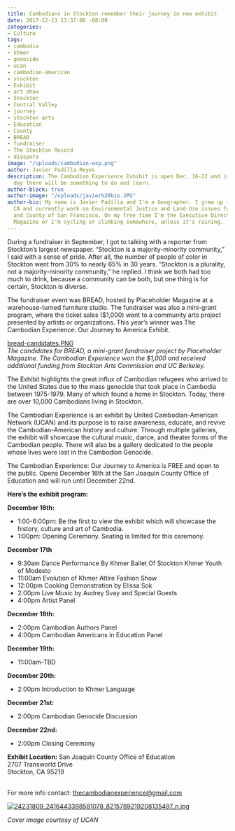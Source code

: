 ```yaml
---
title: Cambodians in Stockton remember their journey in new exhibit
date: 2017-12-13 13:37:00 -08:00
categories:
- Culture
tags:
- cambodia
- khmer
- genocide
- ucan
- cambodian-american
- stockton
- Exhibit
- art show
- Stockton
- Central Valley
- journey
- stockton arts
- Education
- County
- BREAD
- fundraiser
- The Stockton Record
- diaspora
image: "/uploads/cambodian-exp.png"
author: Javier Padilla Reyes
description: The Cambodian Experience Exhibit is open Dec. 16-22 and is FREE. Every
  day there will be something to do and learn.
author-block: true
author-image: "/uploads/javier%20bio.JPG"
author-bio: My name is Javier Padilla and I'm a Geographer. I grew up in Stockton,
  CA and currently work on Environmental Justice and Land-Use issues for the City
  and County of San Francisco. On my free time I'm the Executive Director of Placeholder
  Magazine or I'm cycling or climbing somewhere, unless it's raining.
---
```


During a fundraiser in September, I got to talking with a reporter from Stockton’s largest newspaper. “Stockton is a majority-minority community,” I said with a sense of pride. After all, the number of people of color in Stockton went from 30% to nearly 65% in 30 years. “Stockton is a plurality, not a majority-minority community,” he replied. I think we both had too much to drink, because a community can be both, but one thing is for certain, Stockton is diverse.

The fundraiser event was BREAD, hosted by Placeholder Magazine at a warehouse-turned furniture studio. The fundraiser was also a mini-grant program, where the ticket sales ($1,000) went to a community arts project presented by artists or organizations. This year’s winner was The Cambodian Experience: Our Journey to America Exhibit. 

[bread-candidates.PNG](/uploads/bread-candidates.PNG)<br>
*The candidates for BREAD, a mini-grant fundraiser project by Placeholder Magazine. The Cambodian Experience won the $1,000 and received additional funding from Stockton Arts Commission and UC Berkeley.*

The Exhibit highlights the great  influx of Cambodian refugees who arrived to the United States due to the mass genocide that took place in Cambodia between 1975-1979. Many of which found a home in Stockton. Today, there are over 10,000 Cambodians living in Stockton. 

The Cambodian Experience is an exhibit by United Cambodian-American Network (UCAN) and its purpose is to raise awareness, educate, and revive the Cambodian-American history and culture. Through multiple galleries, the exhibit will showcase the cultural music, dance, and theater forms of the Cambodian people. There will also be a gallery dedicated to the people whose lives were lost in the Cambodian Genocide. 

The Cambodian Experience: Our Journey to America is FREE and open to the public. Opens December 16th at the San Joaquin County Office of Education and will run until December 22nd. 

**__Here’s the exhibit program:__**

**December 16th:**<br>
* 1:00-6:00pm: Be the first to view the exhibit which will showcase the history, culture and art of Cambodia.
* 1:00pm: Opening Ceremony. Seating is limited for this ceremony.

**December 17th**<br>
* 9:30am Dance Performance By Khmer Ballet Of Stockton Khmer Youth of Modesto
* 11:00am Evolution of Khmer Attire Fashion Show
* 12:00pm Cooking Demonstration by Elissa Sok
* 2:00pm Live Music by Audrey Svay and Special Guests
* 4:00pm Artist Panel 

**December 18th:**  
* 2:00pm Cambodian Authors Panel
* 4:00pm Cambodian Americans in Education Panel 

**December 19th:** 
* 11:00am-TBD

**December 20th:**
* 2:00pm Introduction to Khmer Language

**December 21st:** 
* 2:00pm Cambodian Genocide Discussion 

**December 22nd:** 
* 2:00pm Closing Ceremony 

**Exhibit Location:**
San Joaquin County Office of Education<br>
2707 Transworld Drive<br>
Stockton, CA 95219<br><br>

For more info contact: thecambodianexperience@gmail.com

[![24231809_2416443398581078_8215789219208135497_n.jpg](/uploads/24231809_2416443398581078_8215789219208135497_n.jpg)](https://www.facebook.com/TheCambodianExperience/)

*Cover image courtesy of UCAN*
